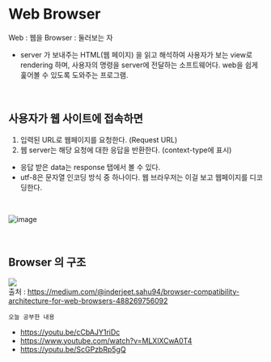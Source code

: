 # Web Browser

Web : 웹을
Browser : 둘러보는 자

- server 가 보내주는 HTML(웹 페이지) 을 읽고 해석하여 사용자가 보는 view로 rendering 하며, 사용자의 명령을 server에 전달하는 소프트웨어다. web을 쉽게 훑어볼 수 있도록 도와주는 프로그램.

<br/>

## 사용자가 웹 사이트에 접속하면

1. 입력된 URL로 웹페이지를 요청한다. (Request URL) 
2. 웹 server는 해당 요청에 대한 응답을 반환한다. (context-type에 표시)
  - 응답 받은 data는 response 탭에서 볼 수 있다.  
  - utf-8은 문자열 인코딩 방식 중 하나이다. 웹 브라우저는 이걸 보고 웹페이지를 디코딩한다.

<br/>

![image](https://user-images.githubusercontent.com/65386421/110896297-a555b280-833e-11eb-9638-2b4173d1b5ee.png)

<br/>

## Browser 의 구조

![](https://miro.medium.com/max/1004/1*UPTde0WH3eD6Kpo_82ziVA.png)     
출처 : https://medium.com/@inderjeet.sahu94/browser-compatibility-architecture-for-web-browsers-488269756092

`오늘 공부한 내용`
- https://youtu.be/cCbAJY1riDc
- https://www.youtube.com/watch?v=MLXlXCwA0T4
- https://youtu.be/ScGPzbRp5gQ